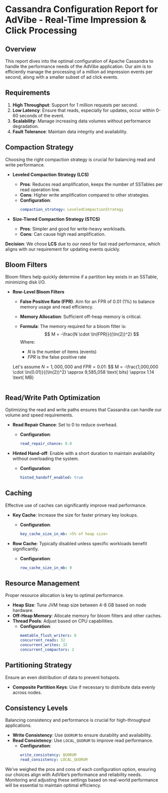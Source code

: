 # Cassandra Configuration Report for AdVibe - Real-Time Impression & Click Processing

## Overview
This report dives into the optimal configuration of Apache Cassandra to handle the performance needs of the AdVibe application. Our aim is to efficiently manage the processing of a million ad impression events per second, along with a smaller subset of ad click events.

## Requirements
1. **High Throughput**: Support for 1 million requests per second.
2. **Low Latency**: Ensure that reads, especially for updates, occur within 0-60 seconds of the event.
3. **Scalability**: Manage increasing data volumes without performance degradation.
4. **Fault Tolerance**: Maintain data integrity and availability.

## Compaction Strategy
Choosing the right compaction strategy is crucial for balancing read and write performance.

- **Leveled Compaction Strategy (LCS)**
  - **Pros**: Reduces read amplification, keeps the number of SSTables per read operation low.
  - **Cons**: Higher write amplification compared to other strategies.
  - **Configuration**:
    ```yaml
    compaction_strategy: LeveledCompactionStrategy
    ```
  
- **Size-Tiered Compaction Strategy (STCS)**
  - **Pros**: Simpler and good for write-heavy workloads.
  - **Cons**: Can cause high read amplification.
  
**Decision**: We chose **LCS** due to our need for fast read performance, which aligns with our requirement for updating events quickly.

## Bloom Filters
Bloom filters help quickly determine if a partition key exists in an SSTable, minimizing disk I/O.

- **Row-Level Bloom Filters**
  - **False Positive Rate (FPR)**: Aim for an FPR of 0.01 (1%) to balance memory usage and read efficiency.
  - **Memory Allocation**: Sufficient off-heap memory is critical.

  - **Formula**: The memory required for a bloom filter is:
    $$
    M = -\frac{N \cdot \ln(FPR)}{(\ln(2))^2}
    $$
    Where:
    - $N$ is the number of items (events)
    - $FPR$ is the false positive rate

  Let's assume $N = 1,000,000$ and $FPR = 0.01$:
    $$
    M = -\frac{1,000,000 \cdot \ln(0.01)}{(\ln(2))^2} \approx 9,585,058 \text{ bits} \approx 1.14 \text{ MB}
    ```

## Read/Write Path Optimization
Optimizing the read and write paths ensures that Cassandra can handle our volume and speed requirements.

- **Read Repair Chance**: Set to 0 to reduce overhead.
  - **Configuration**:
    ```yaml
    read_repair_chance: 0.0
    ```

- **Hinted Hand-off**: Enable with a short duration to maintain availability without overloading the system.
  - **Configuration**:
    ```yaml
    hinted_handoff_enabled: true
    ```

## Caching
Effective use of caches can significantly improve read performance.

- **Key Cache**: Increase the size for faster primary key lookups.
  - **Configuration**:
    ```yaml
    key_cache_size_in_mb: <5% of heap size>
    ```

- **Row Cache**: Typically disabled unless specific workloads benefit significantly.
  - **Configuration**:
    ```yaml
    row_cache_size_in_mb: 0
    ```

## Resource Management
Proper resource allocation is key to optimal performance.

- **Heap Size**: Tune JVM heap size between 4-8 GB based on node hardware.
- **Off-Heap Memory**: Allocate memory for bloom filters and other caches.
- **Thread Pools**: Adjust based on CPU capabilities.
  - **Configuration**:
    ```yaml
    memtable_flush_writers: 8
    concurrent_reads: 32
    concurrent_writes: 32
    concurrent_compactors: 2
    ```

## Partitioning Strategy
Ensure an even distribution of data to prevent hotspots.

- **Composite Partition Keys**: Use if necessary to distribute data evenly across nodes.

## Consistency Levels
Balancing consistency and performance is crucial for high-throughput applications.

- **Write Consistency**: Use `QUORUM` to ensure durability and availability.
- **Read Consistency**: Use `LOCAL_QUORUM` to improve read performance.
  - **Configuration**:
    ```yaml
    write_consistency: QUORUM
    read_consistency: LOCAL_QUORUM
    ```

We’ve weighed the pros and cons of each configuration option, ensuring our choices align with AdVibe’s performance and reliability needs. Monitoring and adjusting these settings based on real-world performance will be essential to maintain optimal efficiency.
